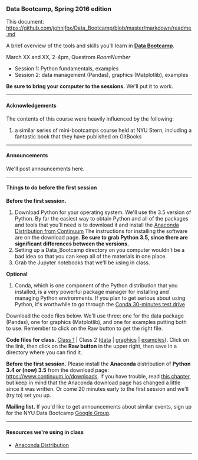 ### Data Bootcamp, Spring 2016 edition  

This document:  https://github.com/johnjfox/Data_Bootcamp/blob/master/markdown/readme.md

A brief overview of the tools and skills you'll learn in **[Data Bootcamp](https://github.com/johnjfox/Data_Bootcamp#data-bootcamp)**.  

March XX and XX, 2-4pm, Questrom *RoomNumber*
* Session 1:  Python fundamentals, examples    
* Session 2:  data management (Pandas), graphics (Matplotlib), examples 

**Be sure to bring your computer to the sessions.**  We'll put it to work.  

---
#### Acknowledgements

The contents of this course were heavily influenced by the following:

1. a similar series of mini-bootcamps course held at NYU Stern, including a fantastic book that they have published on GitBooks

---
#### Announcements

We'll post announcements here.  

---
#### Things to do before the first session

**Before the first session.** 

1. Download Python for your operating system. We'll use the 3.5 version of Python. By far the easiest way to obtain Python and all of the packages and tools that you'll need is to download it and install the [Anaconda Distribution from Continuum][Anaconda]  The instructions for installing the software are on the download page. **Be sure to grab Python 3.5, since there are significant differences between the versions.** 
2. Setting up a Data_Bootcamp directory on you computer wouldn't be a bad idea so that you can keep all of the materials in one place. 
3. Grab the Jupyter notebooks that we'll be using in class. 

**Optional**
1. Conda, which is one component of the Python distribution that you installed, is a very powerful package manager for installing and managing Python environments. If you plan to get serious about using Python, it's worthwhile to go through the [Conda 30-minutes test drive](http://conda.pydata.org/docs/test-drive.html)

Download the code files below.  We'll use three:  one for the data package (Pandas), one for graphics (Matplotlib), and one for examples putting both to use.  Remember to click on the Raw button to get the right file.

**Code files for class.**  [Class 1](https://github.com/DaveBackus/Data_Bootcamp/blob/master/Code/Python/bootcamp_fundamentals_1.py) | Class 2  ([data](https://github.com/DaveBackus/Data_Bootcamp/blob/master/Code/Python/bootcamp_pandas_1.py) | [graphics](https://github.com/DaveBackus/Data_Bootcamp/blob/master/Code/Python/bootcamp_graphics_1.py) | [examples](https://github.com/DaveBackus/Data_Bootcamp/blob/master/Code/Python/bootcamp_examples.py)).  Click on the link, then click on the **Raw button** in the upper right, then save in a directory where you can find it.    

**Before the first session.** 
Please install the **Anaconda** distribution of **Python 3.4 or (now) 3.5** from the download page: <https://www.continuum.io/downloads>.  If you have trouble, read [this chapter](https://davebackus.gitbooks.io/test/content/installing-python.html), but keep in mind that the Anaconda download page has changed a little since it was written.  Or come 20 minutes early to the first session and we'll (try to) set you up.  

**Mailing list.**  If you'd like to get announcements about similar events, sign up for the NYU Data Bootcamp [Google Group](https://groups.google.com/forum/#!forum/nyu_data_bootcamp).  

---
#### Resources we're using in class
* [Anaconda Distribution][Anaconda]


---
[Anaconda]: https://www.continuum.io/downloads
[Notebooks]: http://nbviewer.jupyter.org